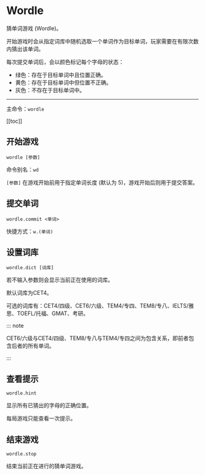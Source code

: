 # Wordle

猜单词游戏 (Wordle)。

开始游戏时会从指定词库中随机选取一个单词作为目标单词，玩家需要在有限次数内猜出该单词。

每次提交单词后，会以颜色标记每个字母的状态：

- 绿色：存在于目标单词中且位置正确。
- 黄色：存在于目标单词中但位置不正确。
- 灰色：不存在于目标单词中。

---

主命令：`wordle`

[[toc]]

## 开始游戏

```
wordle [参数]
```

命令别名：`wd`

`[参数]` 在游戏开始前用于指定单词长度 (默认为 5)，游戏开始后则用于提交答案。

## 提交单词

```
wordle.commit <单词>
```

快捷方式：`w.(单词)` <Badge type="tip" text="无需前缀" vertical="middle" />

## 设置词库

```
wordle.dict [词库]
```

若不输入参数则会显示当前正在使用的词库。

默认词库为CET4。

可选的词库有：CET4/四级、CET6/六级、TEM4/专四、TEM8/专八、IELTS/雅思、TOEFL/托福、GMAT、考研。

::: note

CET6/六级与CET4/四级、TEM8/专八与TEM4/专四之间为包含关系，即前者包含后者的所有单词。

:::

## 查看提示

```
wordle.hint
```

显示所有已猜出的字母的正确位置。

每局游戏只能查看一次提示。

## 结束游戏

```
wordle.stop
```

结束当前正在进行的猜单词游戏。